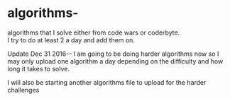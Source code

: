 # algorithms-
algorithms that I solve either from code wars or coderbyte.  
I try to do at least 2 a day and add them on. 

Update Dec 31 2016--  I am going to be doing harder algorithms now so I may only upload one algorithm a day depending on the difficulty and how long it takes to solve.

I will also be starting another algorithms file to upload for the harder challenges
